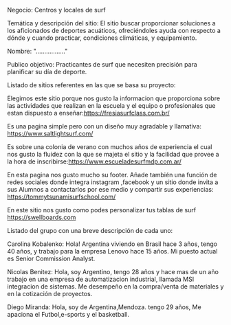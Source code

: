 Negocio: Centros y locales de surf

Temática y descripción del sitio:
El sitio buscar proporcionar soluciones a los aficionados de deportes acuáticos, ofreciéndoles 
ayuda con respecto a dónde y cuando practicar, condiciones climáticas, y equipamiento.

Nombre: "................."

Publico objetivo:
Practicantes de surf que necesiten precisión para planificar su día de deporte.

Listado de  sitios referentes en las que se basa su proyecto:

Elegimos este sitio porque nos gusto la informacion que proporciona sobre las actividades que realizan en la escuela y el equipo o profesionales que estan dispuesto a enseñar:https://fresiasurfclass.com.br/

Es una pagina simple pero con un diseño muy agradable y llamativa: https://www.saltlightsurf.com/

Es sobre una colonia de verano con muchos años de experiencia el cual nos gusto la fluidez con la que se majeta el sitio y la facilidad que provee a la hora de inscribirse:https://www.escueladesurfmdp.com.ar/

En esta pagina nos gusto mucho su footer. Añade también una función de redes sociales donde integra instagram ,facebook y un sitio donde invita a sus Alumnos a contactarlos por ese medio y compartir sus experiencias: https://tommytsunamisurfschool.com/

En este sitio nos gusto como podes personalizar tus tablas de surf https://swellboards.com

Listado del grupo con una breve descripción de cada uno:

Carolina Kobalenko: Hola! Argentina viviendo en Brasil hace 3 años, tengo 40 años,
y trabajo para la empresa Lenovo hace 15 años. Mi puesto actual es Senior Commission Analyst.

Nicolas Benitez: Hola, soy Argentino, tengo 28 años y hace mas de un año trabajo en una empresa de automatizacion
industrial, llamada MSI integracion de sistemas. Me desempeño en la compra/venta de materiales y en la cotización
de proyectos.

Diego Miranda: Hola, soy de Argentina,Mendoza. tengo 29 años, Me apaciona el Futbol,e-sports y el basketball.